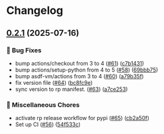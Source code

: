 # Changelog

## [0.2.1](https://github.com/copick/copick-torch/compare/copick-torch-v0.2.0...copick-torch-v0.2.1) (2025-07-16)


### 🐞 Bug Fixes

* bump actions/checkout from 3 to 4 ([#61](https://github.com/copick/copick-torch/issues/61)) ([c7b1431](https://github.com/copick/copick-torch/commit/c7b14312449c7f3f74eb175cc22264efe5ab9649))
* bump actions/setup-python from 4 to 5 ([#58](https://github.com/copick/copick-torch/issues/58)) ([69bbb75](https://github.com/copick/copick-torch/commit/69bbb756bfe67c9f08ca391a96ac682b5ebde407))
* bump asdf-vm/actions from 3 to 4 ([#60](https://github.com/copick/copick-torch/issues/60)) ([a79b35f](https://github.com/copick/copick-torch/commit/a79b35fe66ecfa9a025e9cd8adb5c22c07a8173b))
* fix version file  ([#64](https://github.com/copick/copick-torch/issues/64)) ([bc8fc9e](https://github.com/copick/copick-torch/commit/bc8fc9ef55e3dd94ea000dd4772965d1489df285))
* sync version to rp manifest. ([#63](https://github.com/copick/copick-torch/issues/63)) ([a7ce253](https://github.com/copick/copick-torch/commit/a7ce253ae367ea8942a4566a6c0507e97081fb0b))


### 🧹 Miscellaneous Chores

* activate rp release workflow for pypi ([#65](https://github.com/copick/copick-torch/issues/65)) ([cb2a50f](https://github.com/copick/copick-torch/commit/cb2a50f357dc9efc71b63d1fb6be3f6f0d66f7c5))
* Set up CI ([#56](https://github.com/copick/copick-torch/issues/56)) ([54f533c](https://github.com/copick/copick-torch/commit/54f533c206668660ac1b8646ff93f25f42dc007d))
